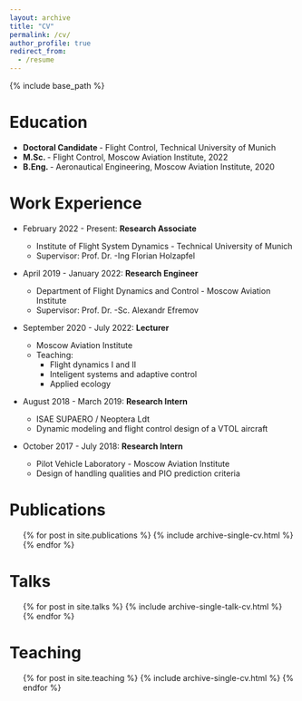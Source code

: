 ```yaml
---
layout: archive
title: "CV"
permalink: /cv/
author_profile: true
redirect_from:
  - /resume
---
```


{% include base_path %}

Education
======
* <strong> Doctoral Candidate </strong> - Flight Control, Technical University of Munich 
* <strong> M.Sc. </strong> - Flight Control, Moscow Aviation Institute, 2022
* <strong> B.Eng. </strong> - Aeronautical Engineering, Moscow Aviation Institute, 2020

Work Experience
======
* February 2022 - Present: <strong> Research Associate </strong>
  * Institute of Flight System Dynamics - Technical University of Munich
  * Supervisor: Prof. Dr. -Ing Florian Holzapfel

* April 2019 - January 2022: <strong> Research Engineer </strong>
  * Department of Flight Dynamics and Control - Moscow Aviation Institute
  * Supervisor: Prof. Dr. -Sc. Alexandr Efremov

* September 2020 - July 2022: <strong> Lecturer </strong>
  * Moscow Aviation Institute
  * Teaching: 
    * Flight dynamics I and II
    * Inteligent systems and adaptive control
    * Applied ecology

* August 2018 - March 2019: <strong> Research Intern </strong>
  * ISAE SUPAERO / Neoptera Ldt
  * Dynamic modeling and flight control design of a VTOL aircraft

* October 2017 - July 2018: <strong> Research Intern </strong>
  * Pilot Vehicle Laboratory - Moscow Aviation Institute
  * Design of handling qualities and PIO prediction criteria
  
<!-- Skills
======
* Skill 1
* Skill 2
  * Sub-skill 2.1
  * Sub-skill 2.2
  * Sub-skill 2.3
* Skill 3 -->

Publications
======
  <ul>{% for post in site.publications %}
    {% include archive-single-cv.html %}
  {% endfor %}</ul>
  
Talks
======
  <ul>{% for post in site.talks %}
    {% include archive-single-talk-cv.html %}
  {% endfor %}</ul>
  
Teaching
======
  <ul>{% for post in site.teaching %}
    {% include archive-single-cv.html %}
  {% endfor %}</ul>
  
<!-- Service and leadership
======
* Currently signed in to 43 different slack teams -->
